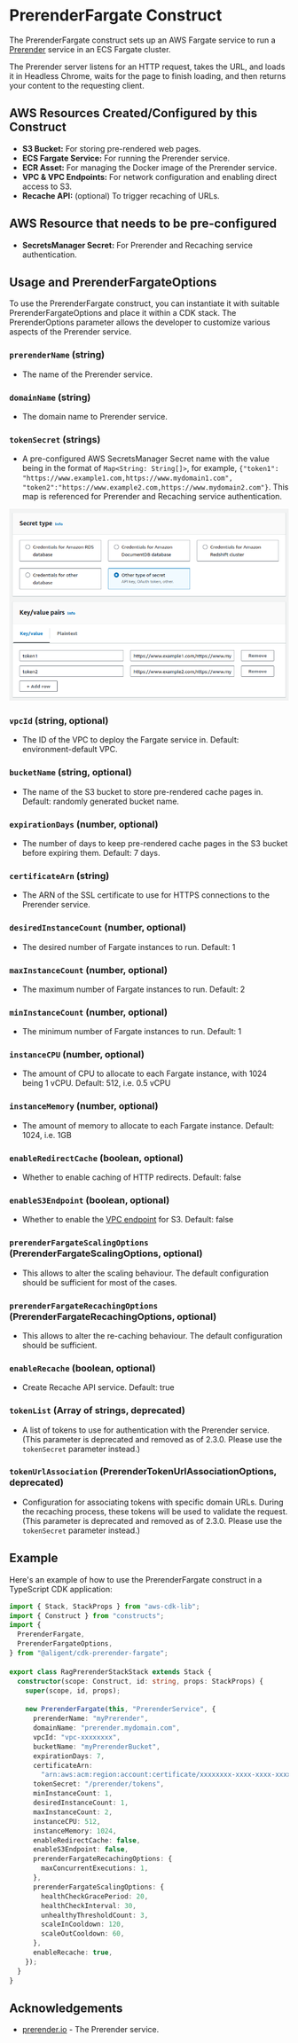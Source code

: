 # PrerenderFargate Construct

The PrerenderFargate construct sets up an AWS Fargate service to run a [Prerender] service in an ECS Fargate cluster.

The Prerender server listens for an HTTP request, takes the URL, and loads it in Headless Chrome, waits for the page to finish loading, and then returns your content to the requesting client.

## AWS Resources Created/Configured by this Construct

- **S3 Bucket:** For storing pre-rendered web pages.
- **ECS Fargate Service:** For running the Prerender service.
- **ECR Asset:** For managing the Docker image of the Prerender service.
- **VPC & VPC Endpoints:** For network configuration and enabling direct access to S3.
- **Recache API:** (optional) To trigger recaching of URLs.

## AWS Resource that needs to be pre-configured

- **SecretsManager Secret:** For Prerender and Recaching service authentication.

## Usage and PrerenderFargateOptions

To use the PrerenderFargate construct, you can instantiate it with suitable PrerenderFargateOptions and place it within a CDK stack. The PrerenderOptions parameter allows the developer to customize various aspects of the Prerender service.

### `prerenderName` (string)

- The name of the Prerender service.

### `domainName` (string)

- The domain name to Prerender service.

### `tokenSecret` (strings)

- A pre-configured AWS SecretsManager Secret name with the value being in the format of `Map<String: String[]>`, for example, `{"token1": "https://www.example1.com,https://www.mydomain1.com", "token2":"https://www.example2.com,https://www.mydomain2.com"}`. This map is referenced for Prerender and Recaching service authentication.

![Example Secret](./tokenSecret.png "Example Secret")

### `vpcId` (string, optional)

- The ID of the VPC to deploy the Fargate service in. Default: environment-default VPC.

### `bucketName` (string, optional)

- The name of the S3 bucket to store pre-rendered cache pages in. Default: randomly generated bucket name.

### `expirationDays` (number, optional)

- The number of days to keep pre-rendered cache pages in the S3 bucket before expiring them. Default: 7 days.

### `certificateArn` (string)

- The ARN of the SSL certificate to use for HTTPS connections to the Prerender service.

### `desiredInstanceCount` (number, optional)

- The desired number of Fargate instances to run. Default: 1

### `maxInstanceCount` (number, optional)

- The maximum number of Fargate instances to run. Default: 2

### `minInstanceCount` (number, optional)

- The minimum number of Fargate instances to run. Default: 1

### `instanceCPU` (number, optional)

- The amount of CPU to allocate to each Fargate instance, with 1024 being 1 vCPU. Default: 512, i.e. 0.5 vCPU

### `instanceMemory` (number, optional)

- The amount of memory to allocate to each Fargate instance. Default: 1024, i.e. 1GB

### `enableRedirectCache` (boolean, optional)

- Whether to enable caching of HTTP redirects. Default: false

### `enableS3Endpoint` (boolean, optional)

- Whether to enable the [VPC endpoint](https://docs.aws.amazon.com/vpc/latest/privatelink/create-interface-endpoint.html) for S3. Default: false

### `prerenderFargateScalingOptions` (PrerenderFargateScalingOptions, optional)

- This allows to alter the scaling behaviour. The default configuration should be sufficient for most of the cases.

### `prerenderFargateRecachingOptions` (PrerenderFargateRecachingOptions, optional)

- This allows to alter the re-caching behaviour. The default configuration should be sufficient.

### `enableRecache` (boolean, optional)

- Create Recache API service. Default: true

### `tokenList` (Array of strings, deprecated)

- A list of tokens to use for authentication with the Prerender service. (This parameter is deprecated and removed as of 2.3.0. Please use the `tokenSecret` parameter instead.)

### `tokenUrlAssociation` (PrerenderTokenUrlAssociationOptions, deprecated)

- Configuration for associating tokens with specific domain URLs. During the recaching process, these tokens will be used to validate the request. (This parameter is deprecated and removed as of 2.3.0. Please use the `tokenSecret` parameter instead.)

## Example

Here's an example of how to use the PrerenderFargate construct in a TypeScript CDK application:

```typescript
import { Stack, StackProps } from "aws-cdk-lib";
import { Construct } from "constructs";
import {
  PrerenderFargate,
  PrerenderFargateOptions,
} from "@aligent/cdk-prerender-fargate";

export class RagPrerenderStackStack extends Stack {
  constructor(scope: Construct, id: string, props: StackProps) {
    super(scope, id, props);

    new PrerenderFargate(this, "PrerenderService", {
      prerenderName: "myPrerender",
      domainName: "prerender.mydomain.com",
      vpcId: "vpc-xxxxxxxx",
      bucketName: "myPrerenderBucket",
      expirationDays: 7,
      certificateArn:
        "arn:aws:acm:region:account:certificate/xxxxxxxx-xxxx-xxxx-xxxx-xxxxxxxxxxxx",
      tokenSecret: "/prerender/tokens",
      minInstanceCount: 1,
      desiredInstanceCount: 1,
      maxInstanceCount: 2,
      instanceCPU: 512,
      instanceMemory: 1024,
      enableRedirectCache: false,
      enableS3Endpoint: false,
      prerenderFargateRecachingOptions: {
        maxConcurrentExecutions: 1,
      },
      prerenderFargateScalingOptions: {
        healthCheckGracePeriod: 20,
        healthCheckInterval: 30,
        unhealthyThresholdCount: 3,
        scaleInCooldown: 120,
        scaleOutCooldown: 60,
      },
      enableRecache: true,
    });
  }
}
```

## Acknowledgements

- [prerender.io](https://prerender.io/) - The Prerender service.

[Prerender]: https://github.com/prerender/prerender
